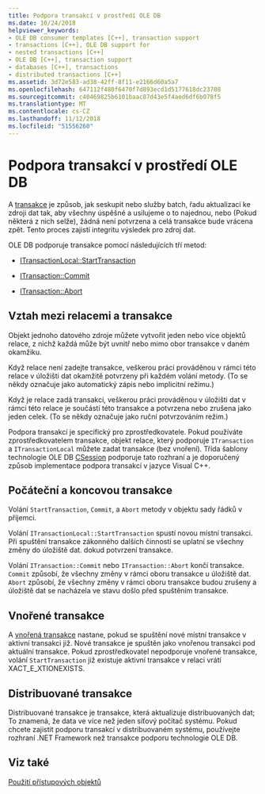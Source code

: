 ```yaml
---
title: Podpora transakcí v prostředí OLE DB
ms.date: 10/24/2018
helpviewer_keywords:
- OLE DB consumer templates [C++], transaction support
- transactions [C++], OLE DB support for
- nested transactions [C++]
- OLE DB [C++], transaction support
- databases [C++], transactions
- distributed transactions [C++]
ms.assetid: 3d72e583-ad38-42ff-8f11-e2166d60a5a7
ms.openlocfilehash: 647112f480f6470f7d893ecd1d5177618dc23708
ms.sourcegitcommit: c40469825b6101baac87d43e5f4aed6df6b078f5
ms.translationtype: MT
ms.contentlocale: cs-CZ
ms.lasthandoff: 11/12/2018
ms.locfileid: "51556260"
---
```

# <a name="supporting-transactions-in-ole-db"></a>Podpora transakcí v prostředí OLE DB

A [transakce](../../data/transactions-mfc-data-access.md) je způsob, jak seskupit nebo služby batch, řadu aktualizací ke zdroji dat tak, aby všechny úspěšné a usilujeme o to najednou, nebo (Pokud některá z nich selže), žádná není potvrzena a celá transakce bude vrácena zpět. Tento proces zajistí integritu výsledek pro zdroj dat.

OLE DB podporuje transakce pomocí následujících tří metod:

- [ITransactionLocal::StartTransaction](https://docs.microsoft.com/previous-versions/windows/desktop/ms709786(v=vs.85))

- [ITransaction::Commit](https://docs.microsoft.com/previous-versions/windows/desktop/ms713008(v=vs.85))

- [ITransaction::Abort](https://docs.microsoft.com/previous-versions/windows/desktop/ms709833(v=vs.85))

## <a name="relationship-of-sessions-and-transactions"></a>Vztah mezi relacemi a transakce

Objekt jednoho datového zdroje můžete vytvořit jeden nebo více objektů relace, z nichž každá může být uvnitř nebo mimo obor transakce v daném okamžiku.

Když relace není zadejte transakce, veškerou práci prováděnou v rámci této relace v úložišti dat okamžitě potvrzeny při každém volání metody. (To se někdy označuje jako automatický zápis nebo implicitní režimu.)

Když je relace zadá transakci, veškerou práci prováděnou v úložišti dat v rámci této relace je součástí této transakce a potvrzena nebo zrušena jako jeden celek. (To se někdy označuje jako ruční potvrzováním režim.)

Podpora transakcí je specifický pro zprostředkovatele. Pokud používáte zprostředkovatelem transakce, objekt relace, který podporuje `ITransaction` a `ITransactionLocal` můžete zadat transakce (bez vnoření). Třída šablony technologie OLE DB [CSession](../../data/oledb/csession-class.md) podporuje tato rozhraní a je doporučený způsob implementace podpora transakcí v jazyce Visual C++.

## <a name="starting-and-ending-the-transaction"></a>Počáteční a koncovou transakce

Volání `StartTransaction`, `Commit`, a `Abort` metody v objektu sady řádků v příjemci.

Volání `ITransactionLocal::StartTransaction` spustí novou místní transakci. Při spuštění transakce zákonného dalších činností se uplatní se všechny změny do úložiště dat. dokud potvrzení transakce.

Volání `ITransaction::Commit` nebo `ITransaction::Abort` končí transakce. `Commit` způsobí, že všechny změny v rámci oboru transakce u úložiště dat. `Abort` způsobí, že všechny změny v rámci oboru transakce budou zrušeny a úložiště dat se nacházela ve stavu došlo před spuštěním transakce.

## <a name="nested-transactions"></a>Vnořené transakce

A [vnořená transakce](https://docs.microsoft.com/previous-versions/windows/desktop/ms716985(v=vs.85)) nastane, pokud se spuštění nové místní transakce v aktivní transakci již. Nové transakce je spuštěn jako vnořenou transakci pod aktuální transakce. Pokud zprostředkovatel nepodporuje vnořené transakce, volání `StartTransaction` již existuje aktivní transakce v relaci vrátí XACT_E_XTIONEXISTS.

## <a name="distributed-transactions"></a>Distribuované transakce

Distribuované transakce je transakce, která aktualizuje distribuovaných dat; To znamená, že data ve více než jeden síťový počítač systému. Pokud chcete zajistit podporu transakcí v distribuovaném systému, používejte rozhraní .NET Framework než transakce podporu technologie OLE DB.

## <a name="see-also"></a>Viz také

[Použití přístupových objektů](../../data/oledb/using-accessors.md)